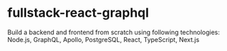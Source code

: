 # fullstack-react-graphql
Build a backend and frontend from scratch using following technologies: Node.js, GraphQL, Apollo, PostgreSQL, React, TypeScript, Next.js
